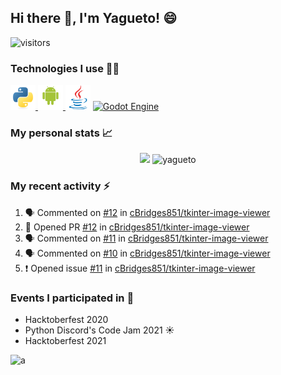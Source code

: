 ## Hi there 👋, I'm Yagueto! 😄


![visitors](https://visitor-badge-reloaded.herokuapp.com/badge?page_id=yagueto_fina&style=for-the-badge)

### Technologies I use 👨‍💻

<p align="left"> 
<a href="https://www.python.org" target="_blank"><img src="https://raw.githubusercontent.com/devicons/devicon/master/icons/python/python-original.svg" alt="python" width="40" height="40"/> </a> 
<a href="https://developer.android.com" target="_blank"> <img src="https://raw.githubusercontent.com/devicons/devicon/master/icons/android/android-original-wordmark.svg" alt="android" width="40" height="40"/> </a>
<a href="https://www.java.com" target="_blank"><img src="https://raw.githubusercontent.com/devicons/devicon/master/icons/java/java-original.svg" alt="java" width="40" height="40"/></a>
<a href="https://www.godotengine.org" target="_blank"><img src="https://cdn.jsdelivr.net/gh/devicons/devicon/icons/godot/godot-original.svg" alt="Godot Engine" width="40" height="40"/> </a>

### My personal stats 📈
<div align="center"> 
  <a>
    <img src=https://github-readme-stats.vercel.app/api?username=yagueto&count_private=true&show_icons=true width=50%></img>
  </a>
  <img src="https://github-readme-streak-stats.herokuapp.com/?user=yagueto" alt="yagueto" width=49% />
</div>


### My recent activity ⚡

  <!--START_SECTION:activity-->
1. 🗣 Commented on [#12](https://github.com/cBridges851/tkinter-image-viewer/issues/12) in [cBridges851/tkinter-image-viewer](https://github.com/cBridges851/tkinter-image-viewer)
2. 💪 Opened PR [#12](https://github.com/cBridges851/tkinter-image-viewer/pull/12) in [cBridges851/tkinter-image-viewer](https://github.com/cBridges851/tkinter-image-viewer)
3. 🗣 Commented on [#11](https://github.com/cBridges851/tkinter-image-viewer/issues/11) in [cBridges851/tkinter-image-viewer](https://github.com/cBridges851/tkinter-image-viewer)
4. 🗣 Commented on [#10](https://github.com/cBridges851/tkinter-image-viewer/issues/10) in [cBridges851/tkinter-image-viewer](https://github.com/cBridges851/tkinter-image-viewer)
5. ❗️ Opened issue [#11](https://github.com/cBridges851/tkinter-image-viewer/issues/11) in [cBridges851/tkinter-image-viewer](https://github.com/cBridges851/tkinter-image-viewer)
  <!--END_SECTION:activity-->
  

### Events I participated in 📆

- Hacktoberfest 2020
- Python Discord's Code Jam 2021 ☀️
- Hacktoberfest 2021

![a](https://api.countapi.xyz/hit/yaguetogithub/profile?img)
